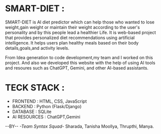 # SMART-DIET :  

SMART-DIET is AI diet predictor which can help those who wanted to lose weight,gain weight or maintain their weight according to the user's personality and by this people lead a healthier Life.
It is web-based project that provides personalized diet recommendations using artificial intelligence. It helps users plan healthy meals based on their body details,goals,and activity levels.

From Idea generation to code development,my team and I worked on this project. And also we developed this website with the help of using AI tools and resoures such as ChatGPT, Gemini, and other AI-based assistants.

# TECK STACK :
* FRONTEND : HTML, CSS, JavaScript
* BACKEND : Python (Flask/Django)
* DATABASE : SQLite
* AI RESOURCES : ChatGPT,Gemini

--BY--
     *-Team Syntax Squad-*
     Sharada,
     Tanisha Moollya,
     Thrupthi,
     Manya.
